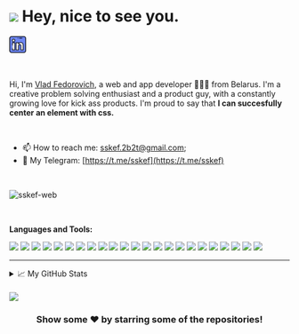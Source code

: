 <h1><img src="https://emojis.slackmojis.com/emojis/images/1531849430/4246/blob-sunglasses.gif?1531849430" width="30"/> Hey, nice to see you.</h1>

<p align="left">
<a href="https://www.linkedin.com/in/vlad-fedorovich-390802260/" target="_blank"><img height="30" src="https://raw.githubusercontent.com/AbhishekMaira10/AbhishekMaira10/master/linkedin.png?raw=true"></a>&nbsp;&nbsp;&nbsp;&nbsp;&nbsp;
</p>

<br>

Hi, I'm [Vlad Fedorovich](https://t.me/sskef), a web and app developer 👨🏻‍💻 from Belarus. I'm a creative problem solving enthusiast and a product guy, with a constantly growing love for kick ass products. I'm proud to say that **I can succesfully center an element with css.**

<br>

 - 📫 How to reach me: [sskef.2b2t@gmail.com](mailto:sskef.2b2t@gmail.com);
 - 🔗 My Telegram: [https://t.me/sskef](https://t.me/sskef)
 
 <br>

 <p align="left"> <img src="https://komarev.com/ghpvc/?username=sskef-web" alt="sskef-web" /> </p>
 
 </br>

**Languages and Tools:**
<br>

<div>
<img height="50" src="https://cdn.jsdelivr.net/gh/devicons/devicon@latest/icons/fedora/fedora-plain.svg" />
<img height="50" src="https://cdn.jsdelivr.net/gh/devicons/devicon@latest/icons/linux/linux-original.svg" />
<img height="50" src="https://cdn.jsdelivr.net/gh/devicons/devicon@latest/icons/html5/html5-original.svg" />
<img height="50" src="https://cdn.jsdelivr.net/gh/devicons/devicon@latest/icons/css3/css3-original.svg" />
<img height="50" src="https://cdn.jsdelivr.net/gh/devicons/devicon@latest/icons/javascript/javascript-original.svg" />
<img height="50" src="https://cdn.jsdelivr.net/gh/devicons/devicon@latest/icons/dart/dart-plain-wordmark.svg" />
<img height="50" src="https://cdn.jsdelivr.net/gh/devicons/devicon@latest/icons/flutter/flutter-original.svg" />
<img height="50" src="https://cdn.jsdelivr.net/gh/devicons/devicon@latest/icons/gradle/gradle-original.svg" />
<img height="50" src="https://cdn.jsdelivr.net/gh/devicons/devicon@latest/icons/androidstudio/androidstudio-original.svg" />
<img height="50" src="https://cdn.jsdelivr.net/gh/devicons/devicon@latest/icons/visualstudio/visualstudio-original.svg" />
<img height="50" src="https://cdn.jsdelivr.net/gh/devicons/devicon@latest/icons/vscode/vscode-original.svg" />
<img height="50" src="https://cdn.jsdelivr.net/gh/devicons/devicon@latest/icons/microsoftsqlserver/microsoftsqlserver-original.svg" />
<img height="50" src="https://cdn.jsdelivr.net/gh/devicons/devicon@latest/icons/csharp/csharp-original.svg" />
<img height="50" src="https://cdn.jsdelivr.net/gh/devicons/devicon@latest/icons/dot-net/dot-net-original.svg" />
<img height="50" src="https://cdn.jsdelivr.net/gh/devicons/devicon@latest/icons/figma/figma-original.svg" />
<img height="50" src="https://cdn.jsdelivr.net/gh/devicons/devicon@latest/icons/filezilla/filezilla-original.svg" />
<img height="50" src="https://cdn.jsdelivr.net/gh/devicons/devicon@latest/icons/git/git-original.svg" />
<img height="50" src="https://cdn.jsdelivr.net/gh/devicons/devicon@latest/icons/json/json-original.svg" />
<img height="50" src="https://cdn.jsdelivr.net/gh/devicons/devicon@latest/icons/npm/npm-original-wordmark.svg" />
<img height="50" src="https://cdn.jsdelivr.net/gh/devicons/devicon@latest/icons/postman/postman-original.svg" />
<img height="50" src="https://cdn.jsdelivr.net/gh/devicons/devicon@latest/icons/typescript/typescript-original.svg" />
<img height="50" src="https://cdn.jsdelivr.net/gh/devicons/devicon@latest/icons/vuejs/vuejs-original.svg" />
<img height="50" src="https://cdn.jsdelivr.net/gh/devicons/devicon@latest/icons/wordpress/wordpress-plain.svg" />
</div>

---

<details>
<summary>📈 My GitHub Stats</summary>

<p align="center"> <img src="https://github-readme-stats.vercel.app/api?username=sskef-web&show_icons=true&theme=gotham" alt="sskef-web" />

</details>

</br>

<a href="https://github.com/AbhishekMaira10/COVID-19-Tracker" target="_blank">
  <img align="center" src="https://github-readme-stats.vercel.app/api/pin/?username=sskef-web&repo=achieveclubmobileclient&theme=dracula" />
</a>
<div align="center">

### Show some ❤️ by starring some of the repositories!
</div>
